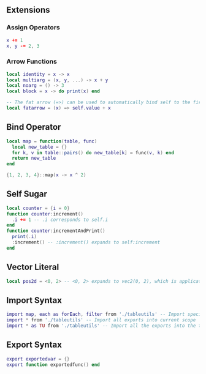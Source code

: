 ## Extensions

### Assign Operators
```lua
x += 1
x, y -= 2, 3
```

### Arrow Functions
```lua
local identity = x -> x
local multiarg = (x, y, ...) -> x + y
local noarg = () -> 3
local block = x -> do print(x) end

-- The fat arrow (=>) can be used to automatically bind self to the first argument.
local fatarrow = (x) => self.value + x
```

## Bind Operator
```lua
local map = function(table, func)
  local new_table = {}
  for k, v in table::pairs() do new_table[k] = func(v, k) end
  return new_table
end

{1, 2, 3, 4}::map(x -> x ^ 2)
```

## Self Sugar
```lua
local counter = {i = 0}
function counter:increment()
  .i += 1 -- .i corresponds to self.i
end
function counter:incrementAndPrint()
  print(.i)
  :increment() -- :increment() expands to self:increment
end

```

## Vector Literal
```lua
local pos2d = <0, 2> -- <0, 2> expands to vec2(0, 2), which is application defined
```

## Import Syntax
```lua
import map, each as forEach, filter from './tableutils' -- Import specific exports - can also rename somthing
import * from './tableutils' -- Import all exports into current scope
import * as TU from './tableutils' -- Import all the exports into the table TU
```

## Export Syntax
```lua
export exportedvar = {}
export function exportedfunc() end
```
